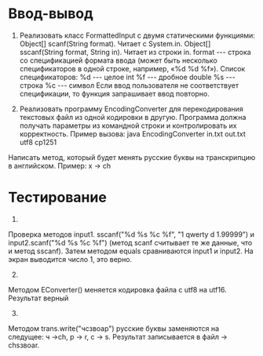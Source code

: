 # Ввод-вывод
1. Реализовать класс FormattedInput с двумя статическими функциями:
  Object[] scanf(String format). Читает с System.in.
  Object[] sscanf(String format, String in). Читает из строки in.
  format --- строка со спецификацией формата ввода (может быть несколько
  спецификаторов в одной строке, например, «%d %d %f»). Список спецификаторов:
  %d --- целое int
  %f --- дробное double
  %s --- строка
  %c --- символ
Если ввод пользователя не соответствует спецификации, то функция запрашивает ввод
повторно.

2. Реализовать программу EncodingConverter для перекодирования текстовых файл из
одной кодировки в другую. Программа должна получать параметры из командной строки
и контролировать их корректность.
Пример вызова: java EncodingConverter in.txt out.txt utf8 cp1251

Написать метод, который будет менять русские буквы на транскрипцию в английском.
Пример: x -> ch

# Тестирование

1.
Проверка методов input1. sscanf("%d %s %c %f", "1 qwerty d 1.99999") и
input2.scanf("%d %s %c %f") (метод scanf считывает те же данные, что и метод sscanf).
Затем методом equals сравниваются input1 и input2. На экран выводится число 1, это верно.

2.
Методом EConverter() меняется кодировка файла с utf8 на utf16. Результат верный

3.
Методом trans.write("чсзвоар") русские буквы заменяются на следущее: ч ->сh,
р -> r, c -> s. Результат записывается в файл -> chsзвоаr.
